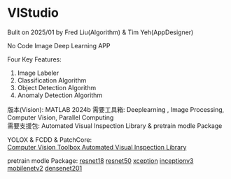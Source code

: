 # VIStudio
Bulit on 2025/01 by Fred Liu(Algorithm) & Tim Yeh(AppDesigner) 

No Code Image Deep Learning APP  
  
Four Key Features:  
1. Image Labeler  
2. Classification Algorithm  
3. Object Detection Algorithm  
4. Anomaly Detection Algorithm  




版本(Vision): MATLAB 2024b
需要工具箱: Deeplearning , Image Processing, Computer Vision, Parallel Computing  
需要支援包: Automated Visual Inspection Library &  pretrain modle Package  
  
YOLOX & FCDD & PatchCore:  
[Computer Vision Toolbox Automated Visual Inspection Library](https://www.mathworks.com/matlabcentral/fileexchange/116555-computer-vision-toolbox-automated-visual-inspection-library?s_tid=ta_fx_results)  

pretrain modle Package:
[resnet18](https://www.mathworks.com/matlabcentral/fileexchange/68261-deep-learning-toolbox-model-for-resnet-18-network?s_tid=srchtitle)
[resnet50](https://www.mathworks.com/matlabcentral/fileexchange/64626-deep-learning-toolbox-model-for-resnet-50-network?s_tid=srchtitle)
[xception](https://www.mathworks.com/matlabcentral/fileexchange/70988-deep-learning-toolboxtm-model-for-xception-network?s_tid=srchtitle)
[inceptionv3](https://www.mathworks.com/matlabcentral/fileexchange/65679-deep-learning-toolbox-model-for-inception-v3-network?s_tid=srchtitle)
[mobilenetv2](https://www.mathworks.com/matlabcentral/fileexchange/70986-deep-learning-toolbox-model-for-mobilenet-v2-network?s_tid=srchtitle)
[densenet201](https://www.mathworks.com/matlabcentral/fileexchange/68803-deep-learning-toolbox-model-for-densenet-201-network?s_tid=srchtitle)
